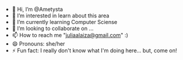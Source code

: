 - 👋 Hi, I’m @Ametysta
- 👀 I’m interested in learn about this area
- 🌱 I’m currently learning Computer Sciense 
- 💞️ I’m looking to collaborate on ...
- 📫 How to reach me "juliaalaiza@gmail.com" :)
- 😄 Pronouns: she/her
- ⚡ Fun fact: I really don't know what I'm doing here... but, come on!

<!---
Ametysta/Ametysta is a ✨ special ✨ repository because its `README.md` (this file) appears on your GitHub profile.
You can click the Preview link to take a look at your changes.
--->
